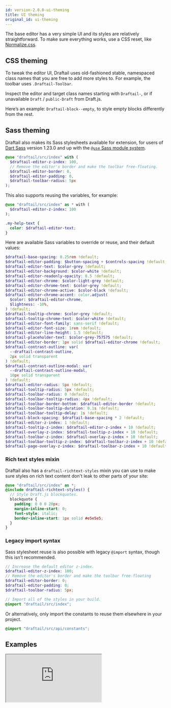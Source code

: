 ```yaml
---
id: version-2.0.0-ui-theming
title: UI theming
original_id: ui-theming
---
```


The base editor has a very simple UI and its styles are relatively straightforward. To make sure everything works, use a CSS reset, like [Normalize.css](https://necolas.github.io/normalize.css/).

## CSS theming

To tweak the editor UI, Draftail uses old-fashioned stable, namespaced class names that you are free to add more styles to. For example, the toolbar uses `.Draftail-Toolbar`.

Inspect the editor and target class names starting with `Draftail-`, or if unavailable `Draft` / `public-Draft` from Draft.js.

Here’s an example: `Draftail-block--empty`, to style empty blocks differently from the rest.

## Sass theming

Draftail also makes its Sass stylesheets available for extension, for users of [Dart Sass](https://sass-lang.com/dart-sass/) version 1.23.0 and up with the [`@use` Sass module system](https://sass-lang.com/documentation/at-rules/use/).

```scss
@use "draftail/src/index" with (
  $draftail-editor-z-index: 100,
  // Remove the editor's border and make the toolbar free-floating.
  $draftail-editor-border: 0,
  $draftail-editor-padding: 0,
  $draftail-toolbar-radius: 5px
);
```

This also supports reusing the variables, for example:

```scss
@use "draftail/src/index" as * with (
  $draftail-editor-z-index: 100
);

.my-help-text {
  color: $draftail-editor-text;
}
```

Here are available Sass variables to override or reuse, and their default values:

```scss
$draftail-base-spacing: 0.25rem !default;
$draftail-editor-padding: $button-spacing + $controls-spacing !default;
$draftail-editor-text: $color-grey !default;
$draftail-editor-background: $color-white !default;
$draftail-editor-readonly-opacity: 0.5 !default;
$draftail-editor-chrome: $color-light-grey !default;
$draftail-editor-chrome-text: $color-grey !default;
$draftail-editor-chrome-active: $color-black !default;
$draftail-editor-chrome-accent: color.adjust(
  $color: $draftail-editor-chrome,
  $lightness: -10%,
) !default;
$draftail-tooltip-chrome: $color-grey !default;
$draftail-tooltip-chrome-text: $color-white !default;
$draftail-editor-font-family: sans-serif !default;
$draftail-editor-font-size: 1rem !default;
$draftail-editor-line-height: 1.5 !default;
$draftail-placeholder-text: $color-grey-757575 !default;
$draftail-editor-border: 1px solid $draftail-editor-chrome !default;
$draftail-contrast-outline: var(
  --draftail-contrast-outline,
  2px solid transparent
) !default;
$draftail-contrast-outline-modal: var(
  --draftail-contrast-outline-modal,
  10px solid transparent
) !default;
$draftail-editor-radius: 5px !default;
$draftail-tooltip-radius: 5px !default;
$draftail-toolbar-radius: 0 !default;
$draftail-toolbar-tooltip-radius: 4px !default;
$draftail-toolbar-border-bottom: $draftail-editor-border !default;
$draftail-toolbar-tooltip-duration: 0.1s !default;
$draftail-toolbar-tooltip-delay: 1s !default;
$draftail-block-spacing: $draftail-base-spacing * 2 !default;
$draftail-editor-z-index: 1 !default;
$draftail-tooltip-z-index: $draftail-editor-z-index + 10 !default;
$draftail-overlay-z-index: $draftail-tooltip-z-index + 10 !default;
$draftail-toolbar-z-index: $draftail-overlay-z-index + 10 !default;
$draftail-toolbar-tooltip-z-index: $draftail-toolbar-z-index + 10 !default;
$draftail-page-overlay-z-index: $draftail-toolbar-z-index + 10 !default;
```

### Rich text styles mixin

Draftail also has a `draftail-richtext-styles` mixin you can use to make sure styles on rich text content don't leak to other parts of your site:

```scss
@use "draftail/src/index" as *;
@include draftail-richtext-styles() {
  // Style Draft.js blockquotes.
  blockquote {
    padding: 0 0 0 20px;
    margin-inline-start: 0;
    font-style: italic;
    border-inline-start: 1px solid #e5e5e5;
  }
}
```

### Legacy import syntax

Sass stylesheet reuse is also possible with legacy `@import` syntax, though this isn’t recommended.

```scss
// Increase the default editor z-index.
$draftail-editor-z-index: 100;
// Remove the editor's border and make the toolbar free-floating
$draftail-editor-border: 0;
$draftail-editor-padding: 0;
$draftail-toolbar-radius: 5px;

// Import all of the styles in your build.
@import "draftail/src/index";
```

Or alternatively, only import the constants to reuse them elsewhere in your project.

```scss
@import "draftail/src/api/constants";
```

## Examples

<iframe src="https://demo.draftail.org/storybook/iframe.html?id=docs--ui-theming" class="iframe iframe--docs-200"></iframe>
